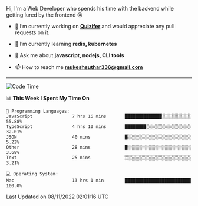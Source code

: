 Hi, I'm a Web Developer who spends his time with the backend while getting lured by the frontend 😜

- 🔭 I’m currently working on **[Quizifer](https://github.com/SutharMukesh/Quizifer/)** and would appreciate any pull requests on it.

- 🌱 I’m currently learning **redis, kubernetes**

- 💬 Ask me about **javascript, nodejs, CLI tools**

- 📫 How to reach me **mukeshsuthar336@gmail.com**

---
<!--START_SECTION:waka-->
![Code Time](http://img.shields.io/badge/Code%20Time-1%2C856%20hrs%2030%20mins-blue)

📊 **This Week I Spent My Time On** 

```text
💬 Programming Languages: 
JavaScript               7 hrs 16 mins       ██████████████░░░░░░░░░░░   55.88% 
TypeScript               4 hrs 10 mins       ████████░░░░░░░░░░░░░░░░░   32.01% 
JSON                     40 mins             █░░░░░░░░░░░░░░░░░░░░░░░░   5.22% 
Other                    28 mins             █░░░░░░░░░░░░░░░░░░░░░░░░   3.68% 
Text                     25 mins             ░░░░░░░░░░░░░░░░░░░░░░░░░   3.21%

💻 Operating System: 
Mac                      13 hrs 1 min        █████████████████████████   100.0%

```


 Last Updated on 08/11/2022 02:01:16 UTC
<!--END_SECTION:waka-->
